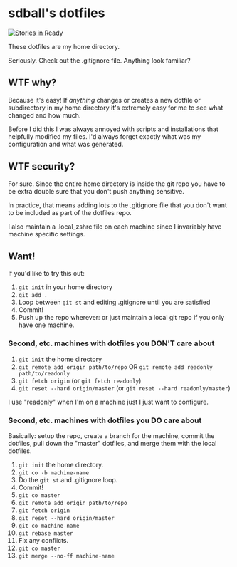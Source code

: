 # sdball's dotfiles

[![Stories in Ready](https://badge.waffle.io/sdball/dotfiles.png?label=ready&title=Ready)](http://waffle.io/sdball/dotfiles)

These dotfiles are my home directory.

Seriously. Check out the .gitignore file. Anything look familiar?

## WTF why?

Because it's easy! If *anything* changes or creates a new dotfile or
subdirectory in my home directory it's extremely easy for me to see what
changed and how much.

Before I did this I was always annoyed with scripts and installations that
helpfully modified my files. I'd always forget exactly what was my
configuration and what was generated.

## WTF security?

For sure. Since the entire home directory is inside the git repo you have to be extra double sure that you don't push anything sensitive.

In practice, that means adding lots to the .gitignore file that you don't want to be included as part of the dotfiles repo.

I also maintain a .local_zshrc file on each machine since I invariably have machine specific settings.

## Want!

If you'd like to try this out:

1. `git init` in your home directory
2. `git add .`
3. Loop between `git st` and editing .gitignore until you are satisfied
4. Commit!
4. Push up the repo wherever: or just maintain a local git repo if you only have one machine.

### Second, etc. machines with dotfiles you DON'T care about

1. `git init` the home directory
2. `git remote add origin path/to/repo` OR `git remote add readonly path/to/readonly`
3. `git fetch origin` (or `git fetch readonly`)
4. `git reset --hard origin/master` (or `git reset --hard readonly/master`)

I use "readonly" when I'm on a machine just I just want to configure.

### Second, etc. machines with dotfiles you DO care about

Basically: setup the repo, create a branch for the machine, commit the
dotfiles, pull down the "master" dotfiles, and merge them with the local
dotfiles.

1. `git init` the home directory.
2. `git co -b machine-name`
3. Do the `git st` and .gitignore loop.
4. Commit!
5. `git co master`
6. `git remote add origin path/to/repo`
7. `git fetch origin`
8. `git reset --hard origin/master`
9. `git co machine-name`
10. `git rebase master`
11. Fix any conflicts.
12. `git co master`
13. `git merge --no-ff machine-name`

